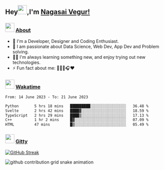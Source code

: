 ## Hey<img src="https://github.com/TheDudeThatCode/TheDudeThatCode/blob/master/Assets/Hi.gif" height="29px">,I'm [Nagasai Vegur!](https://nsvegur.me/)

### <img src="https://c.tenor.com/ftqs42Yna-oAAAAi/mochi-mochi-hello-white-mochi-mochi.gif" height="29px"> [About](https://nsvegur.me/)

- 🔭 I'm a Developer, Designer and Coding Enthusiast.
- 🎲 I am passionate about Data Science, Web Dev, App Dev and Problem solving. 
- 👨‍💻 I'm always learning something new, and enjoy trying out new technologies.
- ⚡ Fun fact about me: 👨🏻‍💻🎧♥️

### <img src="https://c.tenor.com/P5DB2iGAecsAAAAi/peach-cat.gif" height="29px"> [Wakatime](https://wakatime.com/@NSVegur)

<!--START_SECTION:waka-->

```txt
From: 14 June 2023 - To: 21 June 2023

Python       5 hrs 18 mins   █████████░░░░░░░░░░░░░░░░   36.48 %
Svelte       2 hrs 42 mins   ████▓░░░░░░░░░░░░░░░░░░░░   18.59 %
TypeScript   2 hrs 29 mins   ████▒░░░░░░░░░░░░░░░░░░░░   17.13 %
C++          1 hr 2 mins     █▓░░░░░░░░░░░░░░░░░░░░░░░   07.09 %
HTML         47 mins         █▒░░░░░░░░░░░░░░░░░░░░░░░   05.49 %
```

<!--END_SECTION:waka-->

### <img src="https://c.tenor.com/C4t3cTtNBagAAAAi/quero.gif" height="29px"> [Gitty](https://github.com/NSVEGUR?tab=repositories)

[![GitHub Streak](https://github-readme-streak-stats.herokuapp.com?user=NSVEGUR&theme=dark&hide_border=true&date_format=M%20j%5B%2C%20Y%5D&ring=57A6FF&fire=57A6FF&currStreakLabel=57A6FF&background=0F1017)]('https://github.com/NSVEGUR')

![github contribution grid snake animation](https://raw.githubusercontent.com/NSVEGUR/NSVEGUR/output/github-contribution-grid-snake.svg)

